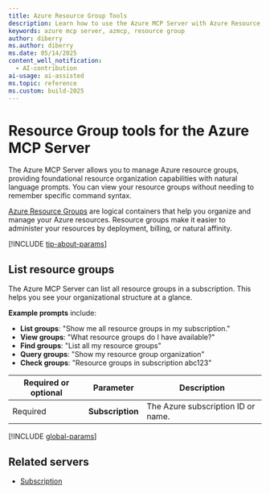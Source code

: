 ```yaml
---
title: Azure Resource Group Tools 
description: Learn how to use the Azure MCP Server with Azure Resource Groups.
keywords: azure mcp server, azmcp, resource group
author: diberry
ms.author: diberry
ms.date: 05/14/2025
content_well_notification: 
  - AI-contribution
ai-usage: ai-assisted
ms.topic: reference
ms.custom: build-2025
--- 
```

# Resource Group tools for the Azure MCP Server

The Azure MCP Server allows you to manage Azure resource groups, providing foundational resource organization capabilities with natural language prompts. You can view your resource groups without needing to remember specific command syntax.

[Azure Resource Groups](/azure/azure-resource-manager/management/overview) are logical containers that help you organize and manage your Azure resources. Resource groups make it easier to administer your resources by deployment, billing, or natural affinity.

[!INCLUDE [tip-about-params](../includes/tools/parameter-consideration.md)]

## List resource groups

The Azure MCP Server can list all resource groups in a subscription. This helps you see your organizational structure at a glance.

**Example prompts** include:

- **List groups**: "Show me all resource groups in my subscription."
- **View groups**: "What resource groups do I have available?"
- **Find groups**: "List all my resource groups"
- **Query groups**: "Show my resource group organization"
- **Check groups**: "Resource groups in subscription abc123"

| Required or optional | Parameter | Description |
|-------------------|-----------|-------------|
| Required | **Subscription** | The Azure subscription ID or name. |

[!INCLUDE [global-params](../includes/tools/global-parameters-link.md)]

## Related servers

* [Subscription](subscription.md)